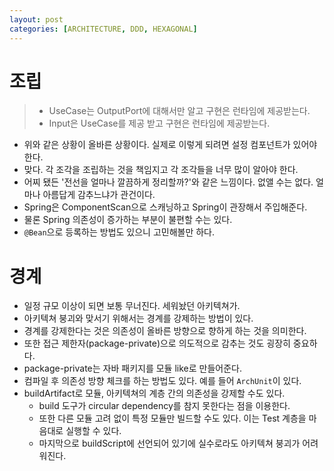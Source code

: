 ```yaml
---
layout: post
categories: [ARCHITECTURE, DDD, HEXAGONAL]
---
```


# 조립

> - UseCase는 OutputPort에 대해서만 알고 구현은 런타임에 제공받는다.
> - Input은 UseCase를 제공 받고 구현은 런타임에 제공받는다.
- 위와 같은 상황이 올바른 상황이다. 실제로 이렇게 되려면 설정 컴포넌트가 있어야 한다.
- 맞다. 각 조각을 조립하는 것을 책임지고 각 조각들을 너무 많이 알아야 한다.
- 어찌 됐든 '전선을 얼마나 깔끔하게 정리할까?'와 같은 느낌이다. 없앨 수는 없다. 얼마나 아름답게 감추느냐가 관건이다.
- Spring은 ComponentScan으로 스캐닝하고 Spring이 관장해서 주입해준다.
- 물론 Spring 의존성이 증가하는 부분이 불편할 수는 있다.
- `@Bean`으로 등록하는 방법도 있으니 고민해볼만 하다.


# 경계
- 일정 규모 이상이 되면 보통 무너진다. 세워놨던 아키텍쳐가.
- 아키텍쳐 붕괴와 맞서기 위해서는 경계를 강제하는 방법이 있다. 
- 경계를 강제한다는 것은 의존성이 올바른 방향으로 향하게 하는 것을 의미한다.
- 또한 접근 제한자(package-private)으로 의도적으로 감추는 것도 굉장히 중요하다.
- package-private는 자바 패키지를 모듈 like로 만들어준다.
- 컴파일 후 의존성 방향 체크를 하는 방법도 있다. 예를 들어 `ArchUnit`이 있다.
- buildArtifact로 모듈, 아키텍쳐의 계층 간의 의존성을 강제할 수도 있다.
  - build 도구가 circular dependency를 참지 못한다는 점을 이용한다.
  - 또한 다른 모듈 고려 없이 특정 모듈만 빌드할 수도 있다. 이는 Test 계층을 마음대로 실행할 수 있다.
  - 마지막으로 buildScript에 선언되어 있기에 실수로라도 아키텍쳐 붕괴가 어려워진다.